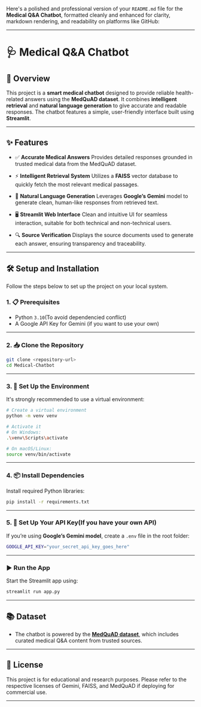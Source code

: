 Here's a polished and professional version of your `README.md` file for the **Medical Q\&A Chatbot**, formatted cleanly and enhanced for clarity, markdown rendering, and readability on platforms like GitHub:

---

# 🩺 Medical Q\&A Chatbot

## 📖 Overview

This project is a **smart medical chatbot** designed to provide reliable health-related answers using the **MedQuAD dataset**. It combines **intelligent retrieval** and **natural language generation** to give accurate and readable responses. The chatbot features a simple, user-friendly interface built using **Streamlit**.

---

## ✨ Features

* ✅ **Accurate Medical Answers**
  Provides detailed responses grounded in trusted medical data from the MedQuAD dataset.

* ⚡ **Intelligent Retrieval System**
  Utilizes a **FAISS** vector database to quickly fetch the most relevant medical passages.

* 🤖 **Natural Language Generation**
  Leverages **Google’s Gemini** model to generate clean, human-like responses from retrieved text.

* 🖥️ **Streamlit Web Interface**
  Clean and intuitive UI for seamless interaction, suitable for both technical and non-technical users.

* 🔍 **Source Verification**
  Displays the source documents used to generate each answer, ensuring transparency and traceability.

---

## 🛠️ Setup and Installation

Follow the steps below to set up the project on your local system.

### 1. 📋 Prerequisites

* Python `3.10`(To avoid dependencied conflict)
* A Google API Key for Gemini (if you want to use your own)

---

### 2. 📥 Clone the Repository

```bash
git clone <repository-url>
cd Medical-Chatbot
```

---

### 3. 🧪 Set Up the Environment

It's strongly recommended to use a virtual environment:

```bash
# Create a virtual environment
python -m venv venv

# Activate it
# On Windows:
.\venv\Scripts\activate

# On macOS/Linux:
source venv/bin/activate
```

---

### 4. 📦 Install Dependencies

Install required Python libraries:

```bash
pip install -r requirements.txt
```

---

### 5. 🔐 Set Up Your API Key(If you have your own API)

If you’re using **Google’s Gemini model**, create a `.env` file in the root folder:

```bash
GOOGLE_API_KEY="your_secret_api_key_goes_here"
```



---

### ▶️ Run the App

Start the Streamlit app using:

```bash
streamlit run app.py
```

---

## 📚 Dataset

* The chatbot is powered by the **[MedQuAD dataset](https://github.com/abachaa/MedQuAD )**, which includes curated medical Q\&A content from trusted sources.

---

## 📌 License

This project is for educational and research purposes. Please refer to the respective licenses of Gemini, FAISS, and MedQuAD if deploying for commercial use.

---


